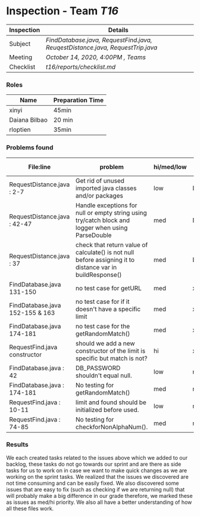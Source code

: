 # Inspection - Team *T16* 
 
| Inspection | Details |
| ----- | ----- |
| Subject | *FindDatabase.java, RequestFind.java, ReuqestDistance.java, RequestTrip.java* |
| Meeting | *October 14, 2020, 4:00PM , Teams* |
| Checklist | *t16/reports/checklist.md* |

### Roles

| Name | Preparation Time |
| ----- | ----- |
| xinyi | 45min |
| Daiana Bilbao | 20 min |
| rloptien | 35min |

### Problems found

| File:line | problem | hi/med/low | who found | github#  |
| ----- | ----- |----- | ----- | ----- |
| RequestDistance.java : 2-7  | Get rid of unused imported java classes and/or packages | low | Daiana | #347 |
| RequestDistance.java : 42-47 | Handle exceptions for null or empty string using try/catch block and logger when using ParseDouble | med | Daiana | #337 |
| RequestDistance.java : 37  | check that return value of calculate() is not null before assigning it to distance var in buildResponse() | med | Daiana | #345 |
| FindDatabase.java 131-150| no test case for getURL  | med | xinyi | #340 |
| FindDatabase.java 152-155 & 163 | no test case for if it doesn't have a specific limit | med | xinyi | #340 |
| FindDatabase.java 174-181 | no test case for the getRandomMatch()| med | xinyi | #341 |
| RequestFind.java constructor| should we add a new constructor of the limit is specific but match is not? | hi | xinyi| #336 |
| FindDatabase.java : 42 | DB_PASSWORD shouldn't equal null. | low | rloptien | |
| FindDatabase.java : 174-181 | No testing for getRandomMatch() | med | rloptien | |
| RequestFind.java : 10-11 | limit and found should be initialized before used. | low | rloptien | |
| RequestFind.java : 74-85 | No testing for checkforNonAlphaNum(). | med | rloptien | |

### Results

We each created tasks related to the issues above which we added to our backlog, these tasks do not go towards our sprint and are there as side tasks for us to work on in case we want to make quick changes as we are working on the sprint tasks. We realized that the issues we discovered are not time consuming and can be easily fixed. We also discovered some issues that are easy to fix (such as checking if we are returning null) that will probably make a big difference in our grade therefore, we marked these as issues as med/hi priority. We also all have a better understanding of how all these files work. 
